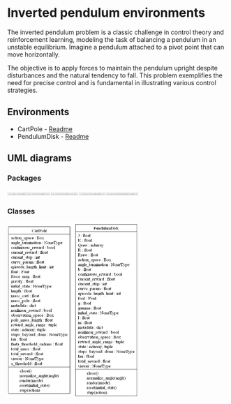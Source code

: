 # Inverted pendulum environments

The inverted pendulum problem is a classic challenge in control theory and reinforcement learning, modeling the task of balancing a pendulum in an unstable equilibrium. Imagine a pendulum attached to a pivot point that can move horizontally.

The objective is to apply forces to maintain the pendulum upright despite disturbances and the natural tendency to fall. This problem exemplifies the need for precise control and is fundamental in illustrating various control strategies.

## Environments

- CartPole - [Readme](cart_pole/README.md)
- PendulumDisk - [Readme](pendulum_disk/README.md)

## UML diagrams

### Packages

<img src="../../../docs/diagrams/inverted_pendulum/packages_inverted_pendulum.png" alt="Packages UML" width="300">

### Classes

<img src="../../../docs/diagrams/inverted_pendulum/classes_inverted_pendulum.png" alt="Classes UML" width="300">